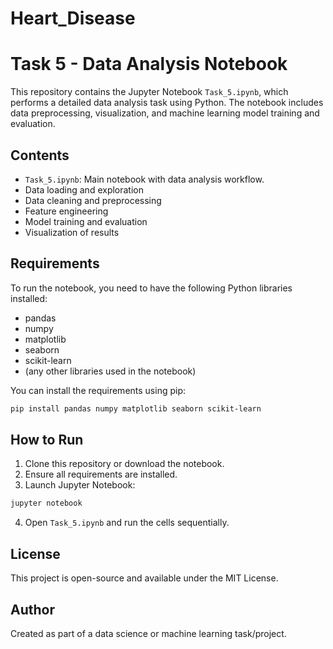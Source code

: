 # Heart_Disease
# Task 5 - Data Analysis Notebook

This repository contains the Jupyter Notebook `Task_5.ipynb`, which performs a detailed data analysis task using Python. The notebook includes data preprocessing, visualization, and machine learning model training and evaluation.

## Contents

- `Task_5.ipynb`: Main notebook with data analysis workflow.
- Data loading and exploration
- Data cleaning and preprocessing
- Feature engineering
- Model training and evaluation
- Visualization of results

## Requirements

To run the notebook, you need to have the following Python libraries installed:

- pandas
- numpy
- matplotlib
- seaborn
- scikit-learn
- (any other libraries used in the notebook)

You can install the requirements using pip:

```bash
pip install pandas numpy matplotlib seaborn scikit-learn
```

## How to Run

1. Clone this repository or download the notebook.
2. Ensure all requirements are installed.
3. Launch Jupyter Notebook:

```bash
jupyter notebook
```

4. Open `Task_5.ipynb` and run the cells sequentially.

## License

This project is open-source and available under the MIT License.

## Author

Created as part of a data science or machine learning task/project.
